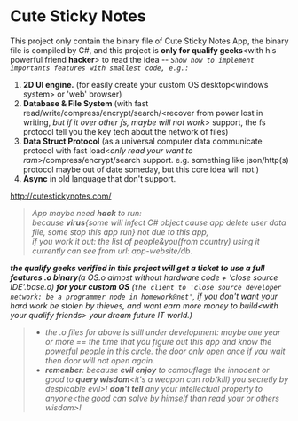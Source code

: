 # Cute Sticky Notes
This project only contain the binary file of Cute Sticky Notes App, the binary file is compiled by C#,  and this project is **only for qualify geeks**&lt;with his powerful friend **hacker**> to read the idea --
*`Show how to implement importants features with smallest code, e.g.:`*

1) **2D UI engine.** (for easily create your custom OS desktop&lt;windows system> or 'web' browser)
2) **Database & File System** (with fast read/write/compress/encrypt/search/&lt;recover from power lost in writing, *but if it over other fs, maybe will not work*> support, the fs protocol tell you the key tech about the network of files)  
3) **Data Struct Protocol** (as a universal computer data communicate protocol with fast load<*only read your want to ram*>/compress/encrypt/search support. e.g. something like json/http(s) protocol maybe out of date someday, but this core idea will not.)
4) **Async** in old language that don't support.
  
http://cutestickynotes.com/

>*App maybe need **hack** to run:*  
>*because **virus**{some will infect C# object cause app delete user data file, some stop this app run} not due to this app,*  
>*if you work it out: the list of people&you(from country) using it currently can see from url: app-website/db*.

***the qualify geeks verified in this project will get a ticket to use a full features .o binary**(a OS.o almost without hardware code + 'close source IDE'.base.o) **for your custom OS** (`the client to 'close source developer network: be a programmer node in homework@net'`, if you don't want your hard work be stolen by thieves, and want earn more money to build&lt;with your qualify friends> your dream future IT world.)*  
>*  *the .o files for above is still under development: maybe one year or more == the time that you figure out this app and know the powerful people in this circle. the door only open once if you wait then door will not open again.*  
>*  ***remenber**: because **evil enjoy** to camouflage the innocent or good to **query wisdom**&lt;it's a weapon can rob(kill) you secretly by despicable evil>! **don't tell** any your intellectual property to anyone&lt;the good can solve by himself than read your or others wisdom>!*
